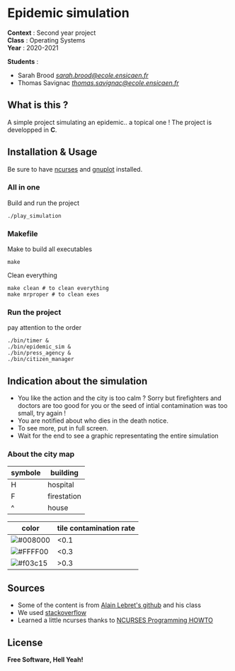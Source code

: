 # Epidemic simulation

**Context** : Second year project \
**Class** : Operating Systems \
**Year** : 2020-2021

**Students** :

* Sarah Brood *sarah.brood@ecole.ensicaen.fr*
* Thomas Savignac *thomas.savignac@ecole.ensicaen.fr*

## What is this ?
A simple project simulating an epidemic.. a topical one ! 
The project is developped in **C**. 

## Installation & Usage
Be sure to have [ncurses](https://ftp.gnu.org/pub/gnu/ncurses/) and [gnuplot](http://www.gnuplot.info/download.html) installed. 
### All in one 
Build and run the project 
```shell script
./play_simulation
```
### Makefile 
Make to build all executables
```shell script
make 
```
Clean everything 
```shell script
make clean # to clean everything
make mrproper # to clean exes 
```
### Run the project 
pay attention to the order
```shell script
./bin/timer &
./bin/epidemic_sim &
./bin/press_agency &
./bin/citizen_manager
```
Indication about the simulation 
----------------------------------
* You like the action and the city is too calm ? Sorry but firefighters and doctors are too good for you or the seed of intial contamination was too small, try again ! 
* You are notified about who dies in the death notice.
* To see more, put in full screen. 
* Wait for the end to see a graphic representating the entire simulation

### About the city map 
| symbole | building |
| ------ | ------ |
| H | hospital |
| F | firestation |
| ^ | house |

| color | tile contamination rate |
| ------ | ------ |
| ![#008000](https://via.placeholder.com/15/008000/000000?text=+) | <0.1 |
|![#FFFF00](https://via.placeholder.com/15/FFFF00/000000?text=+) |  <0.3 |
|![#f03c15](https://via.placeholder.com/15/f03c15/000000?text=+)  | \>0.3 |


Sources
----
* Some of the content is from [Alain Lebret's github](https://github.com/alainlebret/os) and his class
* We used [stackoverflow](https://stackoverflow.com/) 
* Learned a little ncurses thanks to [NCURSES Programming HOWTO](https://tldp.org/HOWTO/NCURSES-Programming-HOWTO/)

License
----
**Free Software, Hell Yeah!**
